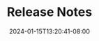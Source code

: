---
weight: 900
title: "Release Notes"
description: ""
icon: "notes"
date: "2024-01-15T13:20:41-08:00"
lastmod: "2024-01-15T13:20:41-08:00"
draft: true
toc: true
---